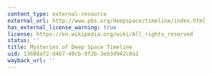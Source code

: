 ```yaml
---
content_type: external-resource
external_url: http://www.pbs.org/deepspace/timeline/index.html
has_external_license_warning: true
license: https://en.wikipedia.org/wiki/All_rights_reserved
status: ''
title: Mysteries of Deep Space Timeline
uid: 13688af2-d4b7-40cb-9f2b-3eb3d942c0a1
wayback_url: ''
---
```

